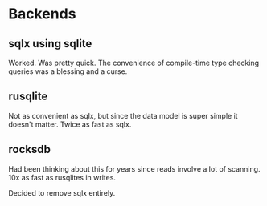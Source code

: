 # Backends
## sqlx using sqlite

Worked. Was pretty quick. The convenience of compile-time type checking queries was a blessing and a curse.

## rusqlite

Not as convenient as sqlx, but since the data model is super simple it doesn't matter.
Twice as fast as sqlx.

## rocksdb

Had been thinking about this for years since reads involve a lot of scanning.
10x as fast as rusqlites in writes.

Decided to remove sqlx entirely.
